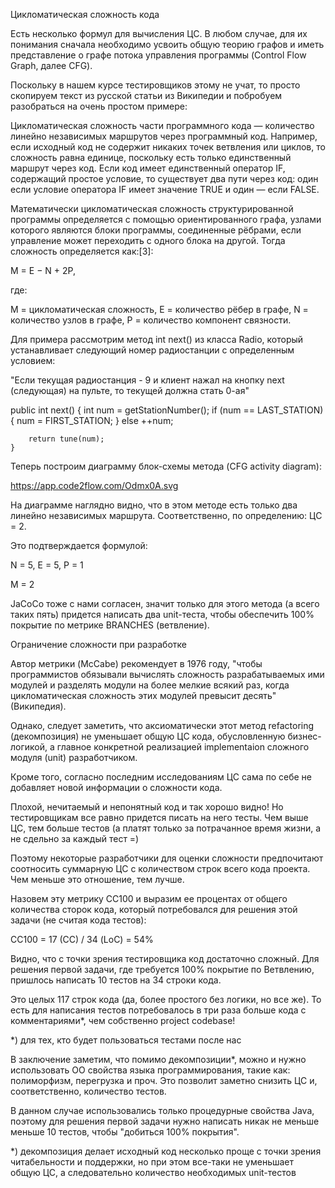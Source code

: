Цикломатическая сложность кода

Есть несколько формул для вычисления ЦС. В любом случае, для их понимания сначала необходимо усвоить общую теорию графов и иметь представление о графе потока управления программы (Control Flow Graph, далее CFG). 

Поскольку в нашем курсе тестировщиков этому не учат, то просто скопируем текст из русской статьи из Википедии и побробуем разобраться на очень простом примере:

Цикломатическая сложность части программного кода — количество линейно независимых маршрутов через программный код. Например, если исходный код не содержит никаких точек ветвления или циклов, то сложность равна единице, поскольку есть только единственный маршрут через код. Если код имеет единственный оператор IF, содержащий простое условие, то существует два пути через код: один если условие оператора IF имеет значение TRUE и один — если FALSE.

Математически цикломатическая сложность структурированной программы определяется с помощью ориентированного графа, узлами которого являются блоки программы, соединенные рёбрами, если управление может переходить с одного блока на другой. Тогда сложность определяется как:[3]:

M = E − N + 2P,

где:

M = цикломатическая сложность,
E = количество рёбер в графе,
N = количество узлов в графе,
P = количество компонент связности.

Для примера рассмотрим метод int next() из класса Radio, который устанавливает следующий номер радиостанции с определенным условием:

"Если текущая радиостанция - 9 и клиент нажал на кнопку next (следующая) на пульте, то текущей должна стать 0-ая"

public int next() {
        int num = getStationNumber();
        if (num == LAST_STATION) {
            num = FIRST_STATION;
        } else
            ++num;

        return tune(num);
    }

Теперь построим диаграмму блок-схемы метода (CFG activity diagram):

https://app.code2flow.com/Odmx0A.svg

На диаграмме наглядно видно, что в этом методе есть только два линейно независимых маршрута. Соответственно, по определению: ЦС = 2.

Это подтверждается формулой: 

N = 5, E = 5, P = 1 

M = 2

JaCoCo тоже с нами согласен, значит только для этого метода (а всего таких пять) придется написать два unit-теста, чтобы обеспечить 100% покрытие по метрике BRANCHES (ветвление).

Ограничение сложности при разработке

Автор метрики (McCabe) рекомендует в 1976 году, "чтобы программистов обязывали вычислять сложность разрабатываемых ими модулей и разделять модули на более мелкие всякий раз, когда цикломатическая сложность этих модулей превысит десять" (Википедия).

Однако, следует заметить, что аксиоматически этот метод refactoring (декомпозиция) не уменьшает общую ЦС кода, обусловленную бизнес-логикой, а главное конкретной реализацией implementaion сложного модуля (unit) разработчиком.

Кроме того, согласно последним исследованиям ЦС сама по себе не добавляет новой информации о сложности кода. 

Плохой, нечитаемый и непонятный код и так хорошо видно! Но тестировщикам все равно придется писать на него тесты. Чем выше ЦС, тем больше тестов (а платят только за потрачанное время жизни, а не сдельно за каждый тест =)

Поэтому некоторые разработчики для оценки сложности предпочитают соотносить суммарную ЦС с количеством строк всего кода проекта. Чем меньше это отношение, тем лучше.

Назовем эту метрику СС100 и выразим ее процентах от общего количества сторок кода, который потребовался для решения этой задачи (не считая кода тестов): 

СС100 = 17 (СС) / 34 (LoC) = 54%

Видно, что с точки зрения тестировщика код достаточно сложный. Для решения первой задачи, где требуется 100% покрытие по Ветвлению, пришлось написать 10 тестов на 34 строки кода.

Это целых 117 строк кода (да, более простого без логики, но все же). То есть для написания тестов потребовалось в три раза больше кода с комментариями*, чем собственно project codebase!

*) для тех, кто будет пользоваться тестами после нас

В заключение заметим, что помимо декомпозиции*,  можно и нужно использовать ОО свойства языка программирования, такие как: полиморфизм, перегрузка и проч. Это позволит заметно снизить ЦС и, соответственно, количество тестов.

В данном случае использовались только процедурные свойства Java, поэтому для решения первой задачи нужно написать никак не меньше меньше 10 тестов, чтобы "добиться 100% покрытия".  

*) декомпозиция делает исходный код несколько проще с точки зрения читабельности и поддержки, но при этом все-таки не уменьшает общую ЦС, а следовательно количество необходимых unit-тестов